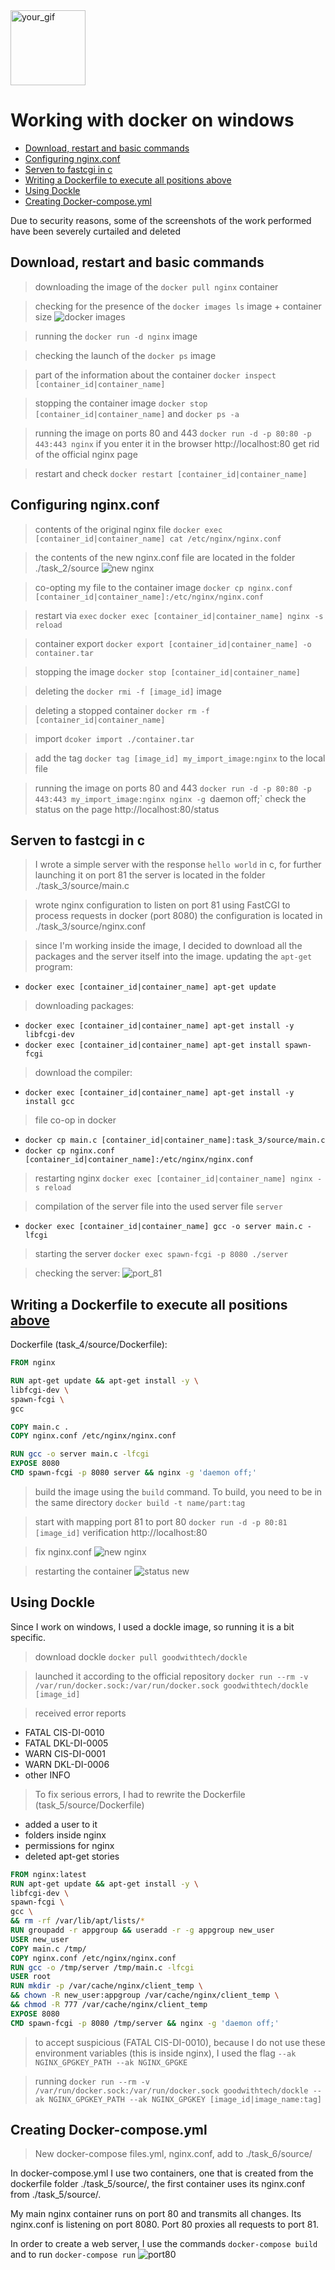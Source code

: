 <a href="https://www.docker.com/">
    <img src="https://github.com/JoKeRooo7/JoKeRooo7/blob/develop/icons/icons8-docker-240.png" alt="your_gif" 
       width="120" height="120">
</a>

# Working with docker on windows

* [Download, restart and basic commands](#download-restart-and-basic-commands)
* [Configuring nginx.conf](#configuring-nginxconf)
* [Serven to fastcgi in c](#serven-to-fastcgi-in-c)
* [Writing a Dockerfile to execute all positions above](#writing-a-dockerfile-to-execute-all-positions-aboveserven-to-fastcgi-in-c)
* [Using Dockle](#using-dockle)
* [Creating Docker-compose.yml](#creating-docker-composeyml)

Due to security reasons, some of the screenshots of the work performed have been severely curtailed and deleted


## Download, restart and basic commands

> downloading the image of the `docker pull nginx` container

> checking for the presence of the `docker images ls` image + container size
![docker images](src/task_1/image/docker_image_ls.png)

> running the `docker run -d nginx` image

> checking the launch of the `docker ps` image

> part of the information about the container `docker inspect [container_id|container_name]`

> stopping the container image `docker stop [container_id|container_name]` and `docker ps -a`

> running the image on ports 80 and 443 `docker run -d -p 80:80 -p 443:443 nginx`
> if you enter it in the browser http://localhost:80 get rid of the official nginx page

> restart and check `docker restart [container_id|container_name]`


## Configuring nginx.conf

> contents of the original nginx file `docker exec [container_id|container_name] cat /etc/nginx/nginx.conf`

> the contents of the new nginx.conf file are located in the folder ./task_2/source
![new nginx](src/task_2/image/nginx_conf_source.png)

> co-opting my file to the container image `docker cp nginx.conf [container_id|container_name]:/etc/nginx/nginx.conf`

> restart via `exec` `docker exec [container_id|container_name] nginx -s reload`

> container export `docker export [container_id|container_name] -o container.tar`

> stopping the image `docker stop [container_id|container_name]`

> deleting the `docker rmi -f [image_id]` image

> deleting a stopped container `docker rm -f [container_id|container_name]`

> import `dcoker import ./container.tar`

> add the tag `docker tag [image_id] my_import_image:nginx` to the local file

> running the image on ports 80 and 443 `docker run -d -p 80:80 -p 443:443 my_import_image:nginx nginx -g `daemon off;`
> check the status on the page http://localhost:80/status


## Serven to fastcgi in c

> I wrote a simple server with the response `hello world` in c, for further launching it on port 81
> the server is located in the folder ./task_3/source/main.c

> wrote nginx configuration to listen on port 81 using FastCGI to process requests in docker (port 8080)
> the configuration is located in ./task_3/source/nginx.conf

> since I'm working inside the image, I decided to download all the packages and the server itself into the image.
> updating the `apt-get` program:
* `docker exec [container_id|container_name] apt-get update`
> downloading packages:
* `docker exec [container_id|container_name] apt-get install -y libfcgi-dev`
* `docker exec [container_id|container_name] apt-get install spawn-fcgi`
> download the compiler:
* `docker exec [container_id|container_name] apt-get install -y install gcc`

> file co-op in docker
* `docker cp main.c [container_id|container_name]:task_3/source/main.c`
* `docker cp nginx.conf [container_id|container_name]:/etc/nginx/nginx.conf`

> restarting nginx `docker exec [container_id|container_name] nginx -s reload`

> compilation of the server file into the used server file `server`
* `docker exec [container_id|container_name] gcc -o server main.c -lfcgi`

> starting the server `docker exec spawn-fcgi -p 8080 ./server`

> checking the server:
![port_81](src/task_3/image/port_81.png)


## Writing a Dockerfile to execute all positions [above](#serven-to-fastcgi-in-c)

Dockerfile (task_4/source/Dockerfile):

``` Dockerfile
FROM nginx

RUN apt-get update && apt-get install -y \
libfcgi-dev \
spawn-fcgi \
gcc

COPY main.c .
COPY nginx.conf /etc/nginx/nginx.conf

RUN gcc -o server main.c -lfcgi
EXPOSE 8080
CMD spawn-fcgi -p 8080 server && nginx -g 'daemon off;'
```

> build the image using the `build` command. To build, you need to be in the same directory
> `docker build -t name/part:tag`

> start with mapping port 81 to port 80 `docker run -d -p 80:81 [image_id]`
> verification http://localhost:80

> fix nginx.conf
![new nginx](src/task_4/image/тпштч_сшта.png)

> restarting the container
![status new](src/task_4/image/исправленный%20nginx.png)


## Using Dockle

Since I work on windows, I used a dockle image, so running it is a bit specific.

> download dockle `docker pull goodwithtech/dockle`

> launched it according to the official repository `docker run --rm -v /var/run/docker.sock:/var/run/docker.sock goodwithtech/dockle [image_id]`

> received error reports
* FATAL CIS-DI-0010
* FATAL DKL-DI-0005
* WARN CIS-DI-0001
* WARN DKL-DI-0006
* other INFO

> To fix serious errors, I had to rewrite the Dockerfile (task_5/source/Dockerfile)
* added a user to it
* folders inside nginx
* permissions for nginx
* deleted apt-get stories

``` Dockerfile
FROM nginx:latest
RUN apt-get update && apt-get install -y \
libfcgi-dev \
spawn-fcgi \
gcc \
&& rm -rf /var/lib/apt/lists/*
RUN groupadd -r appgroup && useradd -r -g appgroup new_user
USER new_user
COPY main.c /tmp/
COPY nginx.conf /etc/nginx/nginx.conf
RUN gcc -o /tmp/server /tmp/main.c -lfcgi
USER root
RUN mkdir -p /var/cache/nginx/client_temp \
&& chown -R new_user:appgroup /var/cache/nginx/client_temp \
&& chmod -R 777 /var/cache/nginx/client_temp
EXPOSE 8080
CMD spawn-fcgi -p 8080 /tmp/server && nginx -g 'daemon off;'
```

> to accept suspicious (FATAL CIS-DI-0010), because I do not use these environment variables (this is inside nginx), I used the flag `--ak NGINX_GPGKEY_PATH --ak NGINX_GPGKE`

> running `docker run --rm -v /var/run/docker.sock:/var/run/docker.sock goodwithtech/dockle --ak NGINX_GPGKEY_PATH --ak NGINX_GPGKEY [image_id|image_name:tag]`


## Creating Docker-compose.yml

> New docker-compose files.yml, nginx.conf, add to ./task_6/source/

In docker-compose.yml I use two containers, one that is created from the dockerfile folder ./task_5/source/, the first container uses its nginx.conf from ./task_5/source/.

My main nginx container runs on port 80 and transmits all changes.
Its nginx.conf is listening on port 8080. Port 80 proxies all requests to port 81.

In order to create a web server, I use the commands `docker-compose build` and to run `docker-compose run`
![port80](src/task_6/image/port80.png)
